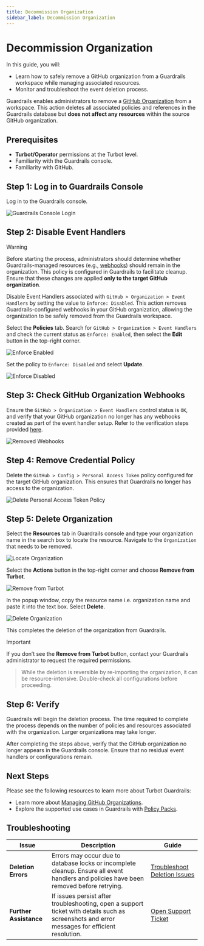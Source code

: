 ```yaml
---
title: Decommission Organization
sidebar_label: Decommission Organization
---
```


# Decommission Organization

In this guide, you will:

- Learn how to safely remove a GitHub organization from a Guardrails workspace while managing associated resources.
- Monitor and troubleshoot the event deletion process.

Guardrails enables administrators to remove a [GitHub Organization](https://docs.github.com/en/organizations/collaborating-with-groups-in-organizations/about-organizations) from a workspace. This action deletes all associated policies and references in the Guardrails database but **does not affect any resources** within the source GitHub organization.

## Prerequisites

- **Turbot/Operator** permissions at the Turbot level.
- Familiarity with the Guardrails console.
- Familiarity with GitHub.

## Step 1: Log in to Guardrails Console

Log in to the Guardrails console.

![Guardrails Console Login](/images/docs/guardrails/guides/github/decommission/guardrails-console-login.png)

## Step 2: Disable Event Handlers

> [!WARNING]
> Before starting the process, administrators should determine whether Guardrails-managed resources (e.g., [webhooks](https://docs.github.com/en/webhooks/about-webhooks)) should remain in the organization. This policy is configured in Guardrails to facilitate cleanup. Ensure that these changes are applied **only to the target GitHub organization**.

Disable Event Handlers associated with `GitHub > Organization > Event Handlers` by setting the value to `Enforce: Disabled`. This action removes Guardrails-configured webhooks in your GitHub organization, allowing the organization to be safely removed from the Guardrails workspace.

Select the **Policies** tab. Search for `GitHub > Organization > Event Handlers` and check the current status as `Enforce: Enabled`, then select the **Edit** button in the top-right corner.

![Enforce Enabled](/images/docs/guardrails/guides/github/decommission/current-setting-enforce-enabled.png)

Set the policy to `Enforce: Disabled` and select **Update**.

![Enforce Disabled](/images/docs/guardrails/guides/github/decommission/enforce-disabled.png)

## Step 3: Check GitHub Organization Webhooks

Ensure the `GitHub > Organization > Event Handlers` control status is `OK`, and verify that your GitHub organization no longer has any webhooks created as part of the event handler setup. Refer to the verification steps provided [here](/guardrails/docs/guides/github/real-time-events#step-5-verify).

![Removed Webhooks](/images/docs/guardrails/guides/github/decommission/removed-webhooks.png)


## Step 4: Remove Credential Policy

Delete the `GitHub > Config > Personal Access Token` policy configured for the target GitHub organization. This ensures that Guardrails no longer has access to the organization.

![Delete Personal Access Token Policy](/images/docs/guardrails/guides/github/decommission/delete-github-config-pat-policy.png)


## Step 5: Delete Organization

Select the **Resources** tab in Guardrails console and type your organization name in the search box to locate the resource. Navigate to the `Organization` that needs to be removed.

![Locate Organization](/images/docs/guardrails/guides/github/decommission-github-organization/locate-organization.png)

Select the **Actions** button in the top-right corner and choose **Remove from Turbot**.

![Remove from Turbot](/images/docs/guardrails/guides/github/decommission/remove-from-turbot.png)

In the popup window, copy the resource name i.e. organization name and paste it into the text box. Select **Delete**.

![Delete Organization](/images/docs/guardrails/guides/github/decommission/delete-organization.png)

This completes the deletion of the organization from Guardrails.

> [!IMPORTANT]
> If you don’t see the **Remove from Turbot** button, contact your Guardrails administrator to request the required permissions.

> While the deletion is reversible by re-importing the organization, it can be resource-intensive. Double-check all configurations before proceeding.


## Step 6: Verify

Guardrails will begin the deletion process. The time required to complete the process depends on the number of policies and resources associated with the organization. Larger organizations may take longer.

After completing the steps above, verify that the GitHub organization no longer appears in the Guardrails console. Ensure that no residual event handlers or configurations remain.


## Next Steps

Please see the following resources to learn more about Turbot Guardrails:

- Learn more about [Managing GitHub Organizations](guides/github/manage-organizations).
- Explore the supported use cases in Guardrails with [Policy Packs](https://hub.guardrails.turbot.com/policy-packs?providers=github).

## Troubleshooting

| **Issue**              | **Description**                                                                                                                            | **Guide**                                                                                   |
|-------------------------|--------------------------------------------------------------------------------------------------------------------------------------------|---------------------------------------------------------------------------------------------|
| **Deletion Errors**     | Errors may occur due to database locks or incomplete cleanup. Ensure all event handlers and policies have been removed before retrying.    | [Troubleshoot Deletion Issues](/guardrails/docs/github/troubleshooting#deletion-errors)     |
| **Further Assistance**  | If issues persist after troubleshooting, open a support ticket with details such as screenshots and error messages for efficient resolution. | [Open Support Ticket](https://support.turbot.com)                                           |